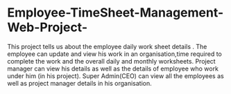 # Employee-TimeSheet-Management-Web-Project-
This project tells us about the employee daily work sheet details .
The employee can update and view  his work in an organisation,time required to complete the work and the overall daily and monthly worksheets.
Project manager can view his details as well as the details of employee who work under him (in his project). 
Super Admin(CEO) can view all the employees as well as project manager details in his organisation.
